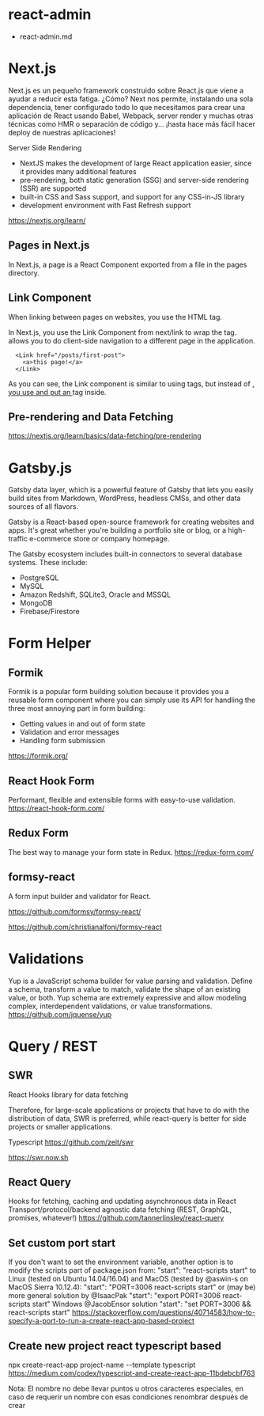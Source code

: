 # react-admin

- react-admin.md


# Next.js

Next.js es un pequeño framework construido sobre React.js que viene a ayudar a reducir esta fatiga. ¿Cómo? Next nos permite, instalando una sola dependencia, tener configurado todo lo que necesitamos para crear una aplicación de React usando Babel, Webpack, server render y muchas otras técnicas como HMR o separación de código y… ¡hasta hace más fácil hacer deploy de nuestras aplicaciones!

Server Side Rendering

- NextJS makes the development of large React application easier, since it provides many additional features
- pre-rendering, both static generation (SSG) and server-side rendering (SSR) are supported
- built-in CSS and Sass support, and support for any CSS-in-JS library
- development environment with Fast Refresh support

https://nextjs.org/learn/

## Pages in Next.js

In Next.js, a page is a React Component exported from a file in the pages directory.

## Link Component

When linking between pages on websites, you use the <a> HTML tag.

In Next.js, you use the Link Component from next/link to wrap the <a> tag. <Link> allows you to do client-side navigation to a different page in the application.

```
  <Link href="/posts/first-post">
    <a>this page!</a>
  </Link>
```

As you can see, the Link component is similar to using <a> tags, but instead of <a href="…">, you use <Link href="…"> and put an <a> tag inside.

## Pre-rendering and Data Fetching
https://nextjs.org/learn/basics/data-fetching/pre-rendering


# Gatsby.js

Gatsby data layer, which is a powerful feature of Gatsby that lets you easily build sites from Markdown, WordPress, headless CMSs, and other data sources of all flavors.

Gatsby is a React-based open-source framework for creating websites and apps. It's great whether you're building a portfolio site or blog, or a high-traffic e-commerce store or company homepage.


The Gatsby ecosystem includes built-in connectors to several database systems. These include:

-    PostgreSQL
-    MySQL
-    Amazon Redshift, SQLite3, Oracle and MSSQL
-    MongoDB
-    Firebase/Firestore


# Form Helper

## Formik

Formik is a popular form building solution because it provides you a reusable form component where you can simply use its API for handling the three most annoying part in form building:

 -   Getting values in and out of form state
 -   Validation and error messages
 -   Handling form submission
	
https://formik.org/

## React Hook Form

Performant, flexible and extensible forms with easy-to-use validation.
https://react-hook-form.com/

## Redux Form

The best way to manage your form state in Redux.
https://redux-form.com/

##  formsy-react

A form input builder and validator for React.

https://github.com/formsy/formsy-react/

https://github.com/christianalfoni/formsy-react

# Validations

Yup is a JavaScript schema builder for value parsing and validation. Define a schema, transform a value to match, validate the shape of an existing value, or both. Yup schema are extremely expressive and allow modeling complex, interdependent validations, or value transformations.
https://github.com/jquense/yup


# Query / REST


## SWR

React Hooks library for data fetching


Therefore, for large-scale applications or projects that have to do with the distribution of data, SWR is preferred, while react-query is better for side projects or smaller applications.

Typescript
https://github.com/zeit/swr

https://swr.now.sh

## React Query

Hooks for fetching, caching and updating asynchronous data in React
Transport/protocol/backend agnostic data fetching (REST, GraphQL, promises, whatever!)
https://github.com/tannerlinsley/react-query

## Set custom port start
If you don't want to set the environment variable, another option is to modify the scripts part of package.json from:
"start": "react-scripts start"
to
Linux (tested on Ubuntu 14.04/16.04) and MacOS (tested by @aswin-s on MacOS Sierra 10.12.4):
"start": "PORT=3006 react-scripts start"
or (may be) more general solution by @IsaacPak
"start": "export PORT=3006 react-scripts start"
Windows @JacobEnsor solution
"start": "set PORT=3006 && react-scripts start"
https://stackoverflow.com/questions/40714583/how-to-specify-a-port-to-run-a-create-react-app-based-project

## Create new project react typescript based
npx create-react-app project-name --template typescript
https://medium.com/codex/typescript-and-create-react-app-11bdebcbf763

Nota: El nombre no debe llevar puntos u otros caracteres especiales, en caso de requerir un nombre con esas condiciones renombrar después de crear
